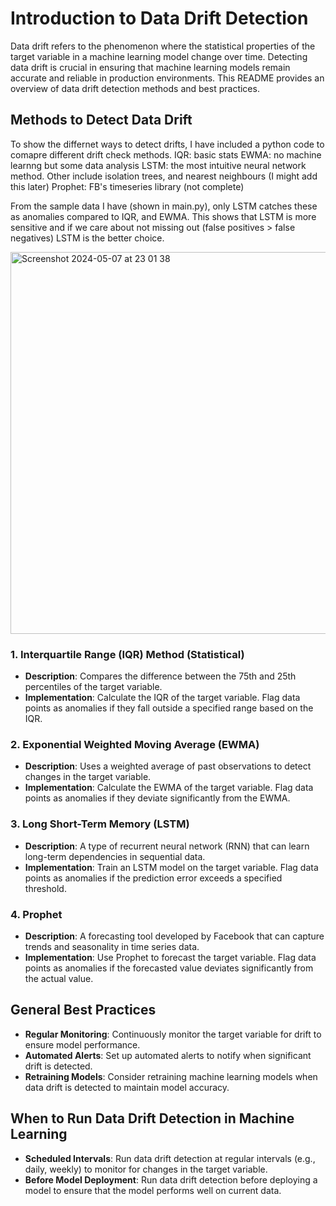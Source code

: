 # Introduction to Data Drift Detection

Data drift refers to the phenomenon where the statistical properties of the target variable in a machine learning model change over time. Detecting data drift is crucial in ensuring that machine learning models remain accurate and reliable in production environments. This README provides an overview of data drift detection methods and best practices.

## Methods to Detect Data Drift

To show the differnet ways to detect drifts, I have included a python code to comapre different drift check methods. 
IQR: basic stats
EWMA: no machine learnng but some data analysis
LSTM: the most intuitive neural network method. Other include isolation trees, and nearest neighbours (I might add this later)
Prophet: FB's timeseries library (not complete)

From the sample data I have (shown in main.py), only LSTM catches these as anomalies compared to IQR, and EWMA. This shows that LSTM is more sensitive and if we care about not missing out (false positives > false negatives) LSTM is the better choice.

<img width="611" alt="Screenshot 2024-05-07 at 23 01 38" src="https://github.com/haely/DataParenting/assets/32823897/010fae20-5493-4bb2-ad5f-d29e1805abfa">



### 1. Interquartile Range (IQR) Method (Statistical)
- **Description**: Compares the difference between the 75th and 25th percentiles of the target variable.
- **Implementation**: Calculate the IQR of the target variable. Flag data points as anomalies if they fall outside a specified range based on the IQR.

### 2. Exponential Weighted Moving Average (EWMA)
- **Description**: Uses a weighted average of past observations to detect changes in the target variable.
- **Implementation**: Calculate the EWMA of the target variable. Flag data points as anomalies if they deviate significantly from the EWMA.

### 3. Long Short-Term Memory (LSTM)
- **Description**: A type of recurrent neural network (RNN) that can learn long-term dependencies in sequential data.
- **Implementation**: Train an LSTM model on the target variable. Flag data points as anomalies if the prediction error exceeds a specified threshold.

### 4. Prophet
- **Description**: A forecasting tool developed by Facebook that can capture trends and seasonality in time series data.
- **Implementation**: Use Prophet to forecast the target variable. Flag data points as anomalies if the forecasted value deviates significantly from the actual value.

## General Best Practices
- **Regular Monitoring**: Continuously monitor the target variable for drift to ensure model performance.
- **Automated Alerts**: Set up automated alerts to notify when significant drift is detected.
- **Retraining Models**: Consider retraining machine learning models when data drift is detected to maintain model accuracy.

## When to Run Data Drift Detection in Machine Learning
- **Scheduled Intervals**: Run data drift detection at regular intervals (e.g., daily, weekly) to monitor for changes in the target variable.
- **Before Model Deployment**: Run data drift detection before deploying a model to ensure that the model performs well on current data.



